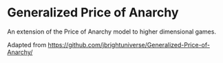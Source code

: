 # Generalized Price of Anarchy

An extension of the Price of Anarchy model to higher dimensional games.

Adapted from https://github.com/jbrightuniverse/Generalized-Price-of-Anarchy/
